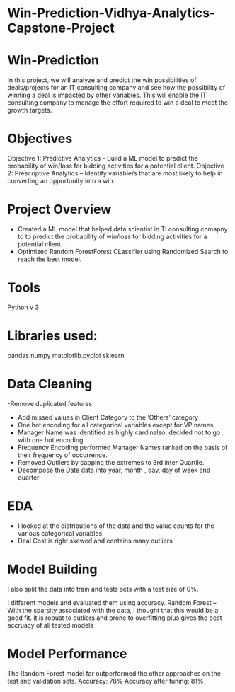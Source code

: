 # Win-Prediction-Vidhya-Analytics-Capstone-Project 
# Win-Prediction
In this project, we will analyze and predict the win possibilities of deals/projects for an IT consulting company and see how the possibility of winning a deal is impacted by other variables. This will enable the IT consulting company to manage the effort required to win a deal to meet the growth targets.  

# Objectives 
Objective 1: Predictive Analytics - Build a ML model to predict the probability of win/loss for bidding activities for a potential client.
Objective 2: Prescriptive Analytics – Identify variable/s that are most likely to help in converting an opportunity into a win. 

# Project Overview
  - Created a ML model that  helped data scientist in TI consulting comapny to to predict the probability of win/loss for bidding activities for a potential client.
  - Optimized Random ForestForest CLassifier  using Randomized Search to reach the best model. 
   
# Tools  
Python v 3

# Libraries used:

pandas
numpy
matplotlib.pyplot
sklearn
# Data Cleaning 
 -Remove duplicated features  
- Add missed values in Client Category to the ‘Others’ category 
- One hot encoding for all categorical variables except for  VP names
- Manager Name was identified as highly cardinalso, decided not to go with one hot encoding.
- Frequency Encoding performed Manager Names ranked on the basis of their frequency of occurrence.
- Removed Outliers by capping the extremes to 3rd inter Quartile. 
- Decompose the Date data into year, month , day, day of week and quarter

# EDA 
- I looked at the distributions of the data and the value counts for the various categorical variables. 
- Deal Cost is right skewed and contains many outliers 

# Model Building 
 I also split the data into train and tests sets with a test size of 0%.

I different models and evaluated them using accuracy. 
Random Forest – With the sparsity associated with the data, I thought that this would be a good fit. it is robust to outliers and prone to overfitting plus gives the best accruacy of all tested models

# Model Performance  
 The Random Forest model far outperformed the other approaches on the test and validation sets. 
Accuracy: 78% 
Accuracy after tuning: 81% 
